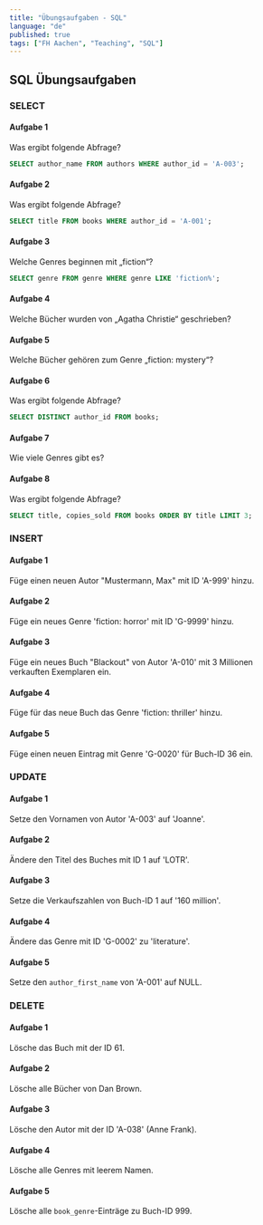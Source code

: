 ```yaml
---
title: "Übungsaufgaben - SQL"
language: "de"
published: true
tags: ["FH Aachen", "Teaching", "SQL"]
---
```


## SQL Übungsaufgaben

### SELECT

#### Aufgabe 1

Was ergibt folgende Abfrage?

```sql
SELECT author_name FROM authors WHERE author_id = 'A-003';
```

#### Aufgabe 2

Was ergibt folgende Abfrage?

```sql
SELECT title FROM books WHERE author_id = 'A-001';
```

#### Aufgabe 3

Welche Genres beginnen mit „fiction“?

```sql
SELECT genre FROM genre WHERE genre LIKE 'fiction%';
```

#### Aufgabe 4

Welche Bücher wurden von „Agatha Christie“ geschrieben?

#### Aufgabe 5

Welche Bücher gehören zum Genre „fiction: mystery“?

#### Aufgabe 6

Was ergibt folgende Abfrage?

```sql
SELECT DISTINCT author_id FROM books;
```

#### Aufgabe 7

Wie viele Genres gibt es?

#### Aufgabe 8

Was ergibt folgende Abfrage?

```sql
SELECT title, copies_sold FROM books ORDER BY title LIMIT 3;
```

### INSERT

#### Aufgabe 1

Füge einen neuen Autor "Mustermann, Max" mit ID 'A-999' hinzu.

#### Aufgabe 2

Füge ein neues Genre 'fiction: horror' mit ID 'G-9999' hinzu.

#### Aufgabe 3

Füge ein neues Buch "Blackout" von Autor 'A-010' mit 3 Millionen verkauften Exemplaren ein.

#### Aufgabe 4

Füge für das neue Buch das Genre 'fiction: thriller' hinzu.

#### Aufgabe 5

Füge einen neuen Eintrag mit Genre 'G-0020' für Buch-ID 36 ein.

### UPDATE

#### Aufgabe 1

Setze den Vornamen von Autor 'A-003' auf 'Joanne'.

#### Aufgabe 2

Ändere den Titel des Buches mit ID 1 auf 'LOTR'.

#### Aufgabe 3

Setze die Verkaufszahlen von Buch-ID 1 auf '160 million'.

#### Aufgabe 4

Ändere das Genre mit ID 'G-0002' zu 'literature'.

#### Aufgabe 5

Setze den `author_first_name` von 'A-001' auf NULL.

### DELETE

#### Aufgabe 1

Lösche das Buch mit der ID 61.

#### Aufgabe 2

Lösche alle Bücher von Dan Brown.

#### Aufgabe 3

Lösche den Autor mit der ID 'A-038' (Anne Frank).

#### Aufgabe 4

Lösche alle Genres mit leerem Namen.

#### Aufgabe 5

Lösche alle `book_genre`-Einträge zu Buch-ID 999.
